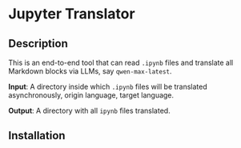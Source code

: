# Jupyter Translator

## Description

This is an end-to-end tool that can read `.ipynb` files and translate all Markdown blocks via LLMs, say `qwen-max-latest`.

**Input**: A directory inside which `.ipynb` files will be translated asynchronously, origin language, target language.

**Output**: A directory with all `ipynb` files translated.

## Installation
